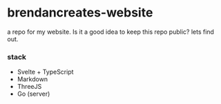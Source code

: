 # brendancreates-website
a repo for my website. Is it a good idea to keep this repo public? lets find out. 

### stack
- Svelte + TypeScript
- Markdown
- ThreeJS
- Go (server)

